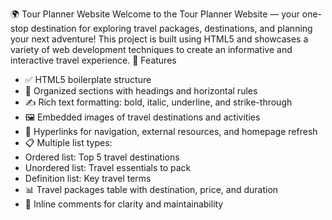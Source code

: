 🌍 Tour Planner Website
Welcome to the Tour Planner Website — your one-stop destination for exploring travel packages, destinations, and planning your next adventure! This project is built using HTML5 and showcases a variety of web development techniques to create an informative and interactive travel experience.
🚀 Features
- ✅ HTML5 boilerplate structure
- 🧭 Organized sections with headings and horizontal rules
- ✍️ Rich text formatting: bold, italic, underline, and strike-through
- 🖼️ Embedded images of travel destinations and activities
- 🔗 Hyperlinks for navigation, external resources, and homepage refresh
- 📋 Multiple list types:
- Ordered list: Top 5 travel destinations
- Unordered list: Travel essentials to pack
- Definition list: Key travel terms
- 📊 Travel packages table with destination, price, and duration
- 💬 Inline comments for clarity and maintainability



